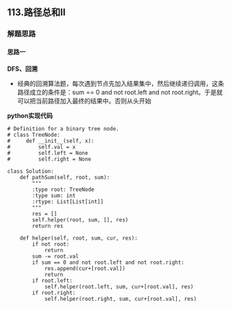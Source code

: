 ## 113.路径总和II
### 解题思路
#### 思路一
**DFS、回溯**
- 经典的回溯算法题，每次遇到节点先加入结果集中，然后继续递归调用，这条路径成立的条件是：sum == 0 and not root.left and not root.right。于是就可以把当前路径加入最终的结果中。否则从头开始

**python实现代码**
```
# Definition for a binary tree node.
# class TreeNode:
#     def __init__(self, x):
#         self.val = x
#         self.left = None
#         self.right = None

class Solution:
    def pathSum(self, root, sum):
        """
        :type root: TreeNode
        :type sum: int
        :rtype: List[List[int]]
        """
        res = []
        self.helper(root, sum, [], res)
        return res
        
    def helper(self, root, sum, cur, res):
        if not root:
            return 
        sum -= root.val
        if sum == 0 and not root.left and not root.right:
            res.append(cur+[root.val])
            return 
        if root.left:
            self.helper(root.left, sum, cur+[root.val], res)
        if root.right:
            self.helper(root.right, sum, cur+[root.val], res)
        

```

